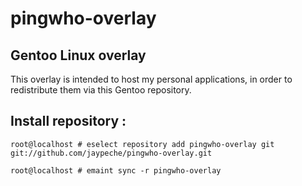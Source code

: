 # pingwho-overlay

## Gentoo Linux overlay

This overlay is intended to host my personal applications,
in order to redistribute them via this Gentoo repository.

## Install repository :

```
root@localhost # eselect repository add pingwho-overlay git git://github.com/jaypeche/pingwho-overlay.git

root@localhost # emaint sync -r pingwho-overlay 
```
